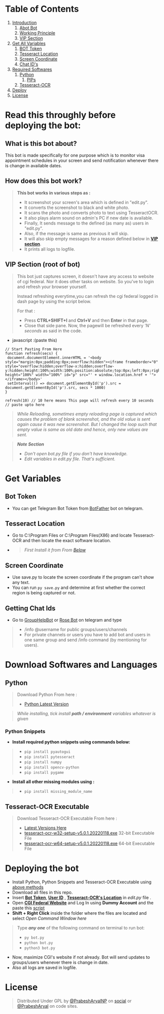 # Table of Contents
 1. [Introduction](#1)
    1. [Abot Bot](#1.1)
	2. [Working Principle](#1.2)
	3. [VIP Section](#1.3)
 2. [Get All Variables](#2)
	1. [BOT Token](#2.1)
    2. [Tesseract Location](#2.2)
	3. [Screen Coordinate](#2.3)
	4. [Chat ID's](#2.4)
 3. [Required Softwares](#3)
    1. [Python](#3.1)
		1. [PIPs](#3.1.1)
	2. [Tesseract-OCR](#3.2)
 4. [Deploy](#4)
 5. [License](#lic)

# Read this throughly before deploying the bot: <a name="1"></a>

## What is this bot about?<a name="1.1"></a>
This bot is made specifically for one purpose which is to monitor visa appointment schedules in your screen and send notification whenever there is change in available dates.

## How does this bot work?<a name="1.2"></a>
> **This bot works in various steps as :**
> - It screenshot your screen's area which is defined in "edit.py".
> - It converts the screenshot to black and white photo.
> - It scans the photo and converts photo to text using TesseractOCR.
> - It also plays alarm sound on admin's PC if new date is available.
> - Finally, It sends message to the defined (as many as) users in "edit.py".
> - Also, if the message is same as previous  it will skip. 
> - It will also skip empty messages for a reason defined below in **[VIP section](#1.3)**.
> - It prints all logs to logfile.
		



## VIP Section (root of bot)<a name="1.3"></a>

>This bot just captures screen, it doesn't have any access to website of cgi federal. Nor it does other tasks on website. So you've to login and refresh your browser yourself.
>
>Instead refreshing everytime,you can refresh the cgi federal logged in dash page by using the script below.
>
>For that :
> - Press **CTRL+SHIFT+I** and **Ctrl+V** and then **Enter** in that page. 
> - Close that side pane. Now, the pagewill be refreshed every *'N' seconds* as said in the code.

 - javascript :(paste this) <a name="jscript"></a>
 ```
// Start Pasting From Here
function refresh(secs) {
  document.documentElement.innerHTML = '<body style="margin:0px;padding:0px;overflow:hidden"><iframe frameborder="0" style="overflow:hidden;overflow-x:hidden;overflow-y:hidden;height:100%;width:100%;position:absolute;top:0px;left:0px;right:0px;bottom:0px" height="100%" width="100%" id="p" src="' + window.location.href + '"></iframe></body>'
  setInterval(() => document.getElementById('p').src = document.getElementById('p').src, secs * 1000)
}

refresh(10) // 10 here means This page will refresh every 10 seconds
 // paste upto here
 ```

>*While Reloading, sometimes empty reloading page is captured which causes the problem of blank screenshot, and the old value is sent again cause it was new screenshot. But I changed the loop such that empty value is same as old date and hence, only new values are sent.*

> ***Note Section***
> - *Don't open bot.py file if you don't have knowledge.*
> - *Edit variables in edit.py file. That's sufficient.*
		
		
# Get Variables <a name="2"></a>

## Bot Token <a name="2.1"></a>
 - You can get Telegram Bot Token from [BotFather](https://t.me/BotFather) bot on telegram.
 
## Tesseract Location <a name="2.2"></a>
 - Go to C:\Program Files or C:\Program Files(X86) and locate Tesseract-OCR and then locate the exact software location.
 - > *First Install it from From [Below](#3.2)*
 
## Screen Coordinate <a name="2.3"></a>
 - Use save.py to locate the screen coordinate if the program can't show any text.
 - You can run `py save.py` and determine at first whether the correct region is being captured or not.
 
## Getting Chat Ids <a name="2.4"></a>
 - Go to [GroupHelpBot](https://t.me/GroupHelpBot) or [Rose Bot](https://t.me/MissRose_bot) on telegram and type
> - /info @username for public groups/users/channels
> - For private channels or users you have to add bot and users in one same group and send /info command (by mentioning for users).

# Download Softwares and Languages <a name="3"></a>

## Python <a name="3.1"></a>
> Download Python From here :
> - [Python Latest Version](https://www.python.org/downloads/)

> *While installing, tick install **path / environment** variables whatever is given*

### Python Snippets <a name="3.1.1"></a>
- **Install required python snippets using commands below:**
> - `pip install pyautogui`
> - `pip install pytesseract`
> - `pip install numpy`
> - `pip install opencv-python`
> - `pip install pygame`

- __Install all other missing modules using :__
> - `pip install missing_module_name`

## Tesseract-OCR Executable <a name="3.2"></a>
> Download Tesseract-OCR Executable From here :
> - [Latest Versions Here](https://github.com/UB-Mannheim/tesseract/wiki)
> - [tesseract-ocr-w32-setup-v5.0.1.20220118.exe](https://digi.bib.uni-mannheim.de/tesseract/tesseract-ocr-w32-setup-v5.0.1.20220118.exe) 32-bit Executable File
> - [tesseract-ocr-w64-setup-v5.0.1.20220118.exe](https://digi.bib.uni-mannheim.de/tesseract/tesseract-ocr-w64-setup-v5.0.1.20220118.exe) 64-bit Executable File

# Deploying the bot <a name="4"></a>

- Install Python, Python Snippets and Tesseract-OCR Executable using [above methods](#3)
- Download all files in this repo.
- Insert **[Bot Token](#2.1)**, **[User ID](#2.4)** , **[Tesseract-OCR's Location](#2.2)** in *edit.py* file .
- Open **[CGI Federal Website](https://cgifederal.secure.force.com/)** and Log In using **Dummy Account** and the paste this [script](#jscript)
- **Shift + Right Click** inside the folder where the files are located and select *Open Command Window here*

> Type ***any one*** of the following command on terminal to run bot:
> - `py bot.py`
> - `python bot.py`
> - `python3 bot.py`

- Now, maximize CGI's website if not already. Bot will send updates to groups/users whenever there is change in date.
- Also all logs are saved in logfile.


# License <a name="lic"></a>
> Distributed Under GPL by [@PrabeshAryalNP](https://facebook.com/prabesharyalnp) on [social](https://twitter.com/prabesharyalnp) or [@PrabeshAryal](https://github.com/prabesharyal) on code sites.
		
		

